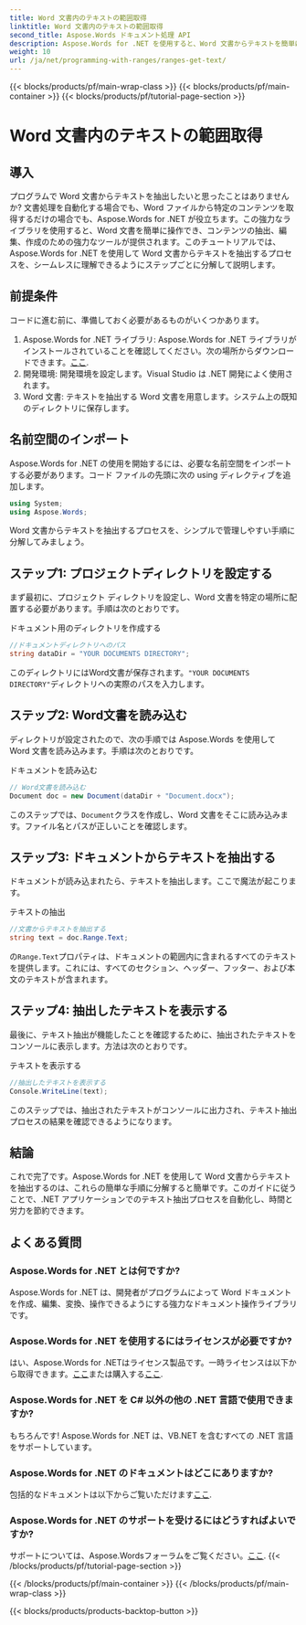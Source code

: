 ```yaml
---
title: Word 文書内のテキストの範囲取得
linktitle: Word 文書内のテキストの範囲取得
second_title: Aspose.Words ドキュメント処理 API
description: Aspose.Words for .NET を使用すると、Word 文書からテキストを簡単に抽出できます。簡単に開始するには、詳細なガイドに従ってください。
weight: 10
url: /ja/net/programming-with-ranges/ranges-get-text/
---
```


{{< blocks/products/pf/main-wrap-class >}}
{{< blocks/products/pf/main-container >}}
{{< blocks/products/pf/tutorial-page-section >}}

# Word 文書内のテキストの範囲取得

## 導入

プログラムで Word 文書からテキストを抽出したいと思ったことはありませんか? 文書処理を自動化する場合でも、Word ファイルから特定のコンテンツを取得するだけの場合でも、Aspose.Words for .NET が役立ちます。この強力なライブラリを使用すると、Word 文書を簡単に操作でき、コンテンツの抽出、編集、作成のための強力なツールが提供されます。このチュートリアルでは、Aspose.Words for .NET を使用して Word 文書からテキストを抽出するプロセスを、シームレスに理解できるようにステップごとに分解して説明します。

## 前提条件

コードに進む前に、準備しておく必要があるものがいくつかあります。

1.  Aspose.Words for .NET ライブラリ: Aspose.Words for .NET ライブラリがインストールされていることを確認してください。次の場所からダウンロードできます。[ここ](https://releases.aspose.com/words/net/).
2. 開発環境: 開発環境を設定します。Visual Studio は .NET 開発によく使用されます。
3. Word 文書: テキストを抽出する Word 文書を用意します。システム上の既知のディレクトリに保存します。

## 名前空間のインポート

Aspose.Words for .NET の使用を開始するには、必要な名前空間をインポートする必要があります。コード ファイルの先頭に次の using ディレクティブを追加します。

```csharp
using System;
using Aspose.Words;
```

Word 文書からテキストを抽出するプロセスを、シンプルで管理しやすい手順に分解してみましょう。

## ステップ1: プロジェクトディレクトリを設定する

まず最初に、プロジェクト ディレクトリを設定し、Word 文書を特定の場所に配置する必要があります。手順は次のとおりです。

ドキュメント用のディレクトリを作成する

```csharp
//ドキュメントディレクトリへのパス
string dataDir = "YOUR DOCUMENTS DIRECTORY";
```

このディレクトリにはWord文書が保存されます。`"YOUR DOCUMENTS DIRECTORY"`ディレクトリへの実際のパスを入力します。

## ステップ2: Word文書を読み込む

ディレクトリが設定されたので、次の手順では Aspose.Words を使用して Word 文書を読み込みます。手順は次のとおりです。

ドキュメントを読み込む

```csharp
// Word文書を読み込む
Document doc = new Document(dataDir + "Document.docx");
```

このステップでは、`Document`クラスを作成し、Word 文書をそこに読み込みます。ファイル名とパスが正しいことを確認します。

## ステップ3: ドキュメントからテキストを抽出する

ドキュメントが読み込まれたら、テキストを抽出します。ここで魔法が起こります。

テキストの抽出

```csharp
//文書からテキストを抽出する
string text = doc.Range.Text;
```

の`Range.Text`プロパティは、ドキュメントの範囲内に含まれるすべてのテキストを提供します。これには、すべてのセクション、ヘッダー、フッター、および本文のテキストが含まれます。

## ステップ4: 抽出したテキストを表示する

最後に、テキスト抽出が機能したことを確認するために、抽出されたテキストをコンソールに表示します。方法は次のとおりです。

テキストを表示する

```csharp
//抽出したテキストを表示する
Console.WriteLine(text);
```

このステップでは、抽出されたテキストがコンソールに出力され、テキスト抽出プロセスの結果を確認できるようになります。

## 結論

これで完了です。Aspose.Words for .NET を使用して Word 文書からテキストを抽出するのは、これらの簡単な手順に分解すると簡単です。このガイドに従うことで、.NET アプリケーションでのテキスト抽出プロセスを自動化し、時間と労力を節約できます。

## よくある質問

### Aspose.Words for .NET とは何ですか?

Aspose.Words for .NET は、開発者がプログラムによって Word ドキュメントを作成、編集、変換、操作できるようにする強力なドキュメント操作ライブラリです。

### Aspose.Words for .NET を使用するにはライセンスが必要ですか?

はい、Aspose.Words for .NETはライセンス製品です。一時ライセンスは以下から取得できます。[ここ](https://purchase.aspose.com/temporary-license/)または購入する[ここ](https://purchase.aspose.com/buy).

### Aspose.Words for .NET を C# 以外の他の .NET 言語で使用できますか?

もちろんです! Aspose.Words for .NET は、VB.NET を含むすべての .NET 言語をサポートしています。

### Aspose.Words for .NET のドキュメントはどこにありますか?

包括的なドキュメントは以下からご覧いただけます[ここ](https://reference.aspose.com/words/net/).

### Aspose.Words for .NET のサポートを受けるにはどうすればよいですか?

サポートについては、Aspose.Wordsフォーラムをご覧ください。[ここ](https://forum.aspose.com/c/words/8).
{{< /blocks/products/pf/tutorial-page-section >}}

{{< /blocks/products/pf/main-container >}}
{{< /blocks/products/pf/main-wrap-class >}}

{{< blocks/products/products-backtop-button >}}
